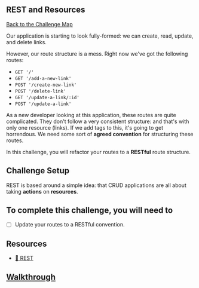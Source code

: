 ## REST and Resources

[Back to the Challenge Map](00_challenge_map.md)

Our application is starting to look fully-formed: we can create, read, update, and delete links.

However, our route structure is a mess. Right now we've got the following routes:

- `GET '/'`
- `GET '/add-a-new-link'`
- `POST '/create-new-link'`
- `POST '/delete-link'`
- `GET '/update-a-link/:id'`
- `POST '/update-a-link'`

As a new developer looking at this application, these routes are quite complicated. They don't follow a very consistent structure: and that's with only one resource (links). If we add tags to this, it's going to get horrendous. We need some sort of **agreed convention** for structuring these routes.

In this challenge, you will refactor your routes to a **RESTful** route structure.

## Challenge Setup

REST is based around a simple idea: that CRUD applications are all about taking **actions** on **resources**.

## To complete this challenge, you will need to

- [ ] Update your routes to a RESTful convention.

## Resources

* [:pill: REST](../pills/rest.md)

## [Walkthrough](walkthroughs/14.md)
